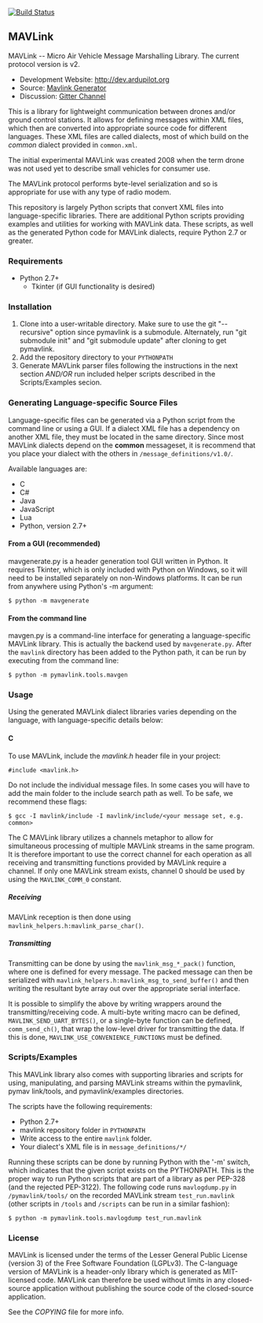 [![Build Status](https://travis-ci.org/ArduPilot/mavlink)](https://travis-ci.org/ArduPilot/mavlink)

## MAVLink ##

MAVLink -- Micro Air Vehicle Message Marshalling Library. The current protocol version is v2.

*   Development Website: http://dev.ardupilot.org
*   Source: [Mavlink Generator](https://github.com/ArduPilot/pymavlink)
*   Discussion: [Gitter Channel](http://gitter.im/ArduPilot/pymavlink)

This is a library for lightweight communication between drones and/or ground control stations. It allows for defining messages within XML files, which then are converted into appropriate source code for different languages. These XML files are called dialects, most of which build on the *common* dialect provided in `common.xml`.

The initial experimental MAVLink was created 2008 when the term drone was not used yet to describe small vehicles for consumer use.

The MAVLink protocol performs byte-level serialization and so is appropriate for use with any type of radio modem.

This repository is largely Python scripts that convert XML files into language-specific libraries. There are additional Python scripts providing examples and utilities for working with MAVLink data. These scripts, as well as the generated Python code for MAVLink dialects, require Python 2.7 or greater.

### Requirements ###
  * Python 2.7+
    * Tkinter (if GUI functionality is desired)

### Installation ###
  1. Clone into a user-writable directory. Make sure to use the git "--recursive" option since pymavlink is a submodule. Alternately, run "git submodule init" and "git submodule update" after cloning to get pymavlink.
  2. Add the repository directory to your `PYTHONPATH`
  3. Generate MAVLink parser files following the instructions in the next section *AND/OR* run included helper scripts described in the Scripts/Examples secion.

### Generating Language-specific Source Files ###

Language-specific files can be generated via a Python script from the command line or using a GUI. If a dialect XML file has a dependency on another XML file, they must be located in the same directory. Since most MAVLink dialects depend on the **common** messageset, it is recommend that you place your dialect with the others in `/message_definitions/v1.0/`.

Available languages are:

  * C
  * C#
  * Java
  * JavaScript
  * Lua
  * Python, version 2.7+

#### From a GUI (recommended) ####

mavgenerate.py is a header generation tool GUI written in Python. It requires Tkinter, which is only included with Python on Windows, so it will need to be installed separately on non-Windows platforms. It can be run from anywhere using Python's -m argument:

    $ python -m mavgenerate

#### From the command line ####

mavgen.py is a command-line interface for generating a language-specific MAVLink library. This is actually the backend used by `mavgenerate.py`. After the `mavlink` directory has been added to the Python path, it can be run by executing from the command line:

    $ python -m pymavlink.tools.mavgen

### Usage ###

Using the generated MAVLink dialect libraries varies depending on the language, with language-specific details below:

#### C ####
To use MAVLink, include the *mavlink.h* header file in your project:

    #include <mavlink.h>

Do not include the individual message files. In some cases you will have to add the main folder to the include search path as well. To be safe, we recommend these flags:

    $ gcc -I mavlink/include -I mavlink/include/<your message set, e.g. common>

The C MAVLink library utilizes a channels metaphor to allow for simultaneous processing of multiple MAVLink streams in the same program. It is therefore important to use the correct channel for each operation as all receiving and transmitting functions provided by MAVLink require a channel. If only one MAVLink stream exists, channel 0 should be used by using the `MAVLINK_COMM_0` constant.

##### Receiving ######
MAVLink reception is then done using `mavlink_helpers.h:mavlink_parse_char()`.

##### Transmitting #####
Transmitting can be done by using the `mavlink_msg_*_pack()` function, where one is defined for every message. The packed message can then be serialized with `mavlink_helpers.h:mavlink_msg_to_send_buffer()` and then writing the resultant byte array out over the appropriate serial interface.

It is possible to simplify the above by writing wrappers around the transmitting/receiving code. A multi-byte writing macro can be defined, `MAVLINK_SEND_UART_BYTES()`, or a single-byte function can be defined, `comm_send_ch()`, that wrap the low-level driver for transmitting the data. If this is done, `MAVLINK_USE_CONVENIENCE_FUNCTIONS` must be defined.

### Scripts/Examples ###
This MAVLink library also comes with supporting libraries and scripts for using, manipulating, and parsing MAVLink streams within the pymavlink, pymav
link/tools, and pymavlink/examples directories.

The scripts have the following requirements:
  * Python 2.7+
  * mavlink repository folder in `PYTHONPATH`
  * Write access to the entire `mavlink` folder.
  * Your dialect's XML file is in `message_definitions/*/`

Running these scripts can be done by running Python with the '-m' switch, which indicates that the given script exists on the PYTHONPATH. This is the proper way to run Python scripts that are part of a library as per PEP-328 (and the rejected PEP-3122). The following code runs `mavlogdump.py` in `/pymavlink/tools/` on the recorded MAVLink stream `test_run.mavlink` (other scripts in `/tools` and `/scripts` can be run in a similar fashion):

    $ python -m pymavlink.tools.mavlogdump test_run.mavlink

### License ###

MAVLink is licensed under the terms of the Lesser General Public License (version 3) of the Free Software Foundation (LGPLv3). The C-language version of MAVLink is a header-only library which is generated as MIT-licensed code. MAVLink can therefore be used without limits in any closed-source application without publishing the source code of the closed-source application.

See the *COPYING* file for more info.
